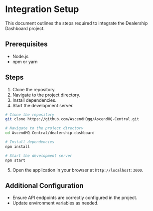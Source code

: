 # Integration Setup

This document outlines the steps required to integrate the Dealership Dashboard project.

## Prerequisites
- Node.js
- npm or yarn

## Steps
1. Clone the repository.
2. Navigate to the project directory.
3. Install dependencies.
4. Start the development server.

```bash
# Clone the repository
git clone https://github.com/AscendHQgg/AscendHQ-Central.git

# Navigate to the project directory
cd AscendHQ-Central/dealership-dashboard

# Install dependencies
npm install

# Start the development server
npm start
```

5. Open the application in your browser at `http://localhost:3000`.

## Additional Configuration
- Ensure API endpoints are correctly configured in the project.
- Update environment variables as needed.
